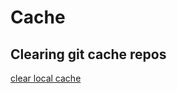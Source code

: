 # Cache


## Clearing git cache repos 

[clear local cache ](https://stackoverflow.com/questions/41863484/clear-git-local-cache) 